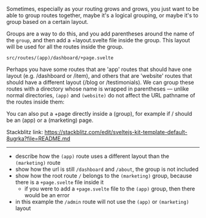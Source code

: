 Sometimes, especially as your routing grows and grows, you just want to be able to group routes together, maybe it's a logical grouping, or maybe it's to group based on a certain layout.

Groups are a way to do this, and you add parentheses around the name of the `group`, and then add a +layout.svelte file inside the group. This layout will be used for all the routes inside the group.

`src/routes/(app)/dashboard/+page.svelte`

Perhaps you have some routes that are 'app' routes that should have one layout (e.g. /dashboard or /item), and others that are 'website' routes that should have a different layout (/blog or /testimonials). We can group these routes with a directory whose name is wrapped in parentheses — unlike normal directories, `(app)` and `(website)` do not affect the URL pathname of the routes inside them:

You can also put a +page directly inside a (group), for example if / should be an (app) or a (marketing) page.

Stackblitz link: https://stackblitz.com/edit/sveltejs-kit-template-default-8ugrka?file=README.md

---

- describe how the `(app)` route uses a different layout than the `(marketing)` route
- show how the url is still `/dashboard` and `/about`, the group is not included
- show how the root route `/` belongs to the `(marketing)` group, because there is a `+page.svelte` file inside it
  - if you were to add a `+page.svelte` file to the `(app)` group, then there would be an error
- in this example the `/admin` route will not use the `(app)` or `(marketing)` layout
